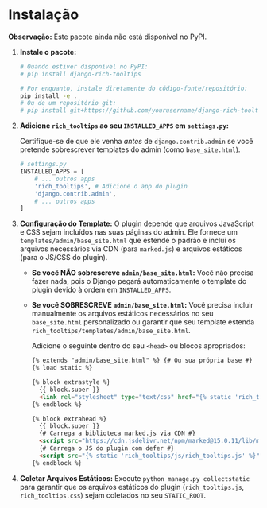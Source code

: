# Instalação

**Observação:** Este pacote ainda não está disponível no PyPI.

1.  **Instale o pacote:**
    ```bash
    # Quando estiver disponível no PyPI:
    # pip install django-rich-tooltips

    # Por enquanto, instale diretamente do código-fonte/repositório:
    pip install -e .
    # Ou de um repositório git:
    # pip install git+https://github.com/yourusername/django-rich-tooltips.git
    ```

2.  **Adicione `rich_tooltips` ao seu `INSTALLED_APPS` em `settings.py`:**

    Certifique-se de que ele venha *antes* de `django.contrib.admin` se você pretende sobrescrever templates do admin (como `base_site.html`).

    ```python
    # settings.py
    INSTALLED_APPS = [
        # ... outros apps
        'rich_tooltips', # Adicione o app do plugin
        'django.contrib.admin',
        # ... outros apps
    ]
    ```

3.  **Configuração do Template:**
    O plugin depende que arquivos JavaScript e CSS sejam incluídos nas suas páginas do admin. Ele fornece um `templates/admin/base_site.html` que estende o padrão e inclui os arquivos necessários via CDN (para `marked.js`) e arquivos estáticos (para o JS/CSS do plugin).

    *   **Se você NÃO sobrescreve `admin/base_site.html`:** Você não precisa fazer nada, pois o Django pegará automaticamente o template do plugin devido à ordem em `INSTALLED_APPS`.
    *   **Se você SOBRESCREVE `admin/base_site.html`:** Você precisa incluir manualmente os arquivos estáticos necessários no seu `base_site.html` personalizado ou garantir que seu template estenda `rich_tooltips/templates/admin/base_site.html`.

        Adicione o seguinte dentro do seu `<head>` ou blocos apropriados:

        ```html
        {% extends "admin/base_site.html" %} {# Ou sua própria base #}
        {% load static %}

        {% block extrastyle %}
          {{ block.super }}
          <link rel="stylesheet" type="text/css" href="{% static 'rich_tooltips/css/rich_tooltips.css' %}">
        {% endblock %}

        {% block extrahead %}
          {{ block.super }}
          {# Carrega a biblioteca marked.js via CDN #}
          <script src="https://cdn.jsdelivr.net/npm/marked@15.0.11/lib/marked.umd.min.js"></script>
          {# Carrega o JS do plugin com defer #}
          <script src="{% static 'rich_tooltips/js/rich_tooltips.js' %}" defer></script>
        {% endblock %}
        ```

4.  **Coletar Arquivos Estáticos:**
    Execute `python manage.py collectstatic` para garantir que os arquivos estáticos do plugin (`rich_tooltips.js`, `rich_tooltips.css`) sejam coletados no seu `STATIC_ROOT`.

